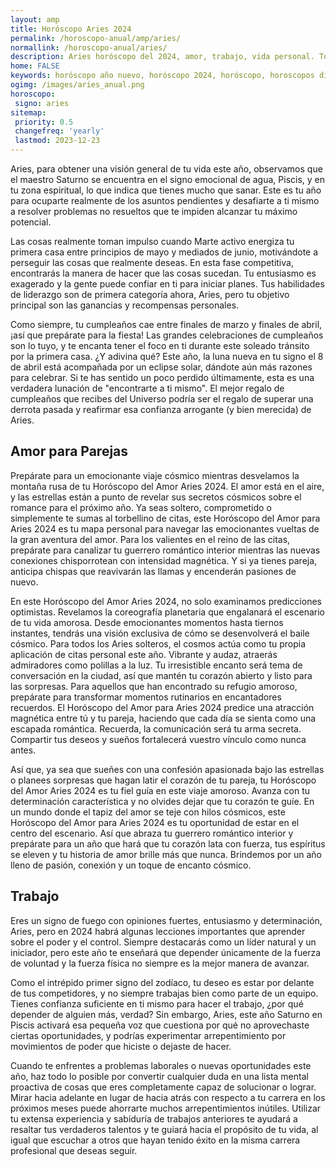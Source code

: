 ```yaml
---
layout: amp
title: Horóscopo Aries 2024 
permalink: /horoscopo-anual/amp/aries/
normallink: /horoscopo-anual/aries/
description: Aries horóscopo del 2024, amor, trabajo, vida personal. Todas las predicciones para Aries 2024 gratis. Disfruta este año nuevo.
home: FALSE
keywords: horóscopo año nuevo, horóscopo 2024, horóscopo, horoscopos diarios gratis del dia de hoy, horóscopo diario gratis,horóscopo ano nuevo 2024, horóscopo esperanza gracia, horoscopo Aries 2024, horoscop, horóscopos gratis, horoscopo Aries, horoscopo Aries 2024 gratis, Tarot, Astrologia, Zodíaco, Aries, horoscopo gratis,tarot en femenino,videncia gratuita,horoscopos gratuitos,horóscopos, astrologia,videncia gratis
ogimg: /images/aries_anual.png
horoscopo:
 signo: aries
sitemap:
 priority: 0.5
 changefreq: 'yearly'
 lastmod: 2023-12-23
---
```





Aries, para obtener una visión general de tu vida este año, observamos que el maestro Saturno se encuentra en el signo emocional de agua, Piscis, y en tu zona espiritual, lo que indica que tienes mucho que sanar. Este es tu año para ocuparte realmente de los asuntos pendientes y desafiarte a ti mismo a resolver problemas no resueltos que te impiden alcanzar tu máximo potencial.

Las cosas realmente toman impulso cuando Marte activo energiza tu primera casa entre principios de mayo y mediados de junio, motivándote a perseguir las cosas que realmente deseas. En esta fase competitiva, encontrarás la manera de hacer que las cosas sucedan. Tu entusiasmo es exagerado y la gente puede confiar en ti para iniciar planes. Tus habilidades de liderazgo son de primera categoría ahora, Aries, pero tu objetivo principal son las ganancias y recompensas personales.

Como siempre, tu cumpleaños cae entre finales de marzo y finales de abril, ¡así que prepárate para la fiesta! Las grandes celebraciones de cumpleaños son lo tuyo, y te encanta tener el foco en ti durante este soleado tránsito por la primera casa. ¿Y adivina qué? Este año, la luna nueva en tu signo el 8 de abril está acompañada por un eclipse solar, dándote aún más razones para celebrar. Si te has sentido un poco perdido últimamente, esta es una verdadera lunación de "encontrarte a ti mismo". El mejor regalo de cumpleaños que recibes del Universo podría ser el regalo de superar una derrota pasada y reafirmar esa confianza arrogante (y bien merecida) de Aries.

## Amor para Parejas

Prepárate para un emocionante viaje cósmico mientras desvelamos la montaña rusa de tu Horóscopo del Amor Aries 2024. El amor está en el aire, y las estrellas están a punto de revelar sus secretos cósmicos sobre el romance para el próximo año. Ya seas soltero, comprometido o simplemente te sumas al torbellino de citas, este Horóscopo del Amor para Aries 2024 es tu mapa personal para navegar las emocionantes vueltas de la gran aventura del amor. Para los valientes en el reino de las citas, prepárate para canalizar tu guerrero romántico interior mientras las nuevas conexiones chisporrotean con intensidad magnética. Y si ya tienes pareja, anticipa chispas que reavivarán las llamas y encenderán pasiones de nuevo.

En este Horóscopo del Amor Aries 2024, no solo examinamos predicciones optimistas. Revelamos la coreografía planetaria que engalanará el escenario de tu vida amorosa. Desde emocionantes momentos hasta tiernos instantes, tendrás una visión exclusiva de cómo se desenvolverá el baile cósmico. Para todos los Aries solteros, el cosmos actúa como tu propia aplicación de citas personal este año. Vibrante y audaz, atraerás admiradores como polillas a la luz. Tu irresistible encanto será tema de conversación en la ciudad, así que mantén tu corazón abierto y listo para las sorpresas. Para aquellos que han encontrado su refugio amoroso, prepárate para transformar momentos rutinarios en encantadores recuerdos. El Horóscopo del Amor para Aries 2024 predice una atracción magnética entre tú y tu pareja, haciendo que cada día se sienta como una escapada romántica. Recuerda, la comunicación será tu arma secreta. Compartir tus deseos y sueños fortalecerá vuestro vínculo como nunca antes.

Así que, ya sea que sueñes con una confesión apasionada bajo las estrellas o planees sorpresas que hagan latir el corazón de tu pareja, tu Horóscopo del Amor Aries 2024 es tu fiel guía en este viaje amoroso. Avanza con tu determinación característica y no olvides dejar que tu corazón te guíe. En un mundo donde el tapiz del amor se teje con hilos cósmicos, este Horóscopo del Amor para Aries 2024 es tu oportunidad de estar en el centro del escenario. Así que abraza tu guerrero romántico interior y prepárate para un año que hará que tu corazón lata con fuerza, tus espíritus se eleven y tu historia de amor brille más que nunca. Brindemos por un año lleno de pasión, conexión y un toque de encanto cósmico.

## Trabajo

Eres un signo de fuego con opiniones fuertes, entusiasmo y determinación, Aries, pero en 2024 habrá algunas lecciones importantes que aprender sobre el poder y el control. Siempre destacarás como un líder natural y un iniciador, pero este año te enseñará que depender únicamente de la fuerza de voluntad y la fuerza física no siempre es la mejor manera de avanzar.

Como el intrépido primer signo del zodíaco, tu deseo es estar por delante de tus competidores, y no siempre trabajas bien como parte de un equipo. Tienes confianza suficiente en ti mismo para hacer el trabajo, ¿por qué depender de alguien más, verdad? Sin embargo, Aries, este año Saturno en Piscis activará esa pequeña voz que cuestiona por qué no aprovechaste ciertas oportunidades, y podrías experimentar arrepentimiento por movimientos de poder que hiciste o dejaste de hacer.

Cuando te enfrentes a problemas laborales o nuevas oportunidades este año, haz todo lo posible por convertir cualquier duda en una lista mental proactiva de cosas que eres completamente capaz de solucionar o lograr. Mirar hacia adelante en lugar de hacia atrás con respecto a tu carrera en los próximos meses puede ahorrarte muchos arrepentimientos inútiles. Utilizar tu extensa experiencia y sabiduría de trabajos anteriores te ayudará a resaltar tus verdaderos talentos y te guiará hacia el propósito de tu vida, al igual que escuchar a otros que hayan tenido éxito en la misma carrera profesional que deseas seguir.